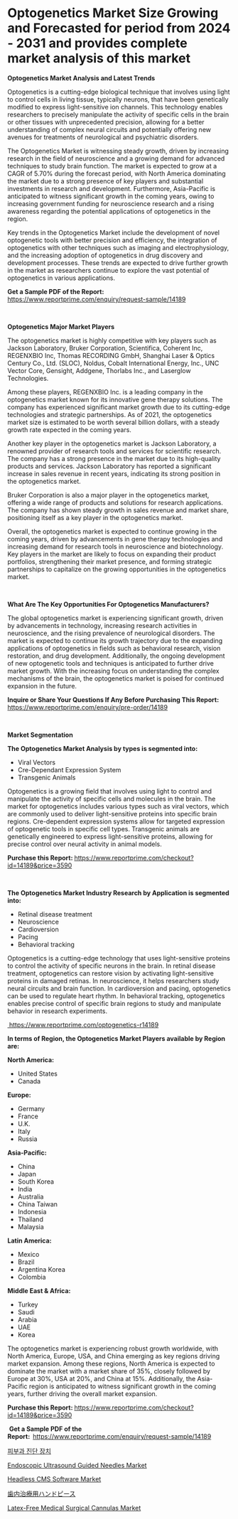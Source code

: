 <p><h1>Optogenetics Market Size Growing and Forecasted for period from 2024 - 2031 and provides complete market analysis of this market</h1></p><p><strong>Optogenetics Market Analysis and Latest Trends</strong></p>
<p><p>Optogenetics is a cutting-edge biological technique that involves using light to control cells in living tissue, typically neurons, that have been genetically modified to express light-sensitive ion channels. This technology enables researchers to precisely manipulate the activity of specific cells in the brain or other tissues with unprecedented precision, allowing for a better understanding of complex neural circuits and potentially offering new avenues for treatments of neurological and psychiatric disorders.</p><p>The Optogenetics Market is witnessing steady growth, driven by increasing research in the field of neuroscience and a growing demand for advanced techniques to study brain function. The market is expected to grow at a CAGR of 5.70% during the forecast period, with North America dominating the market due to a strong presence of key players and substantial investments in research and development. Furthermore, Asia-Pacific is anticipated to witness significant growth in the coming years, owing to increasing government funding for neuroscience research and a rising awareness regarding the potential applications of optogenetics in the region.</p><p>Key trends in the Optogenetics Market include the development of novel optogenetic tools with better precision and efficiency, the integration of optogenetics with other techniques such as imaging and electrophysiology, and the increasing adoption of optogenetics in drug discovery and development processes. These trends are expected to drive further growth in the market as researchers continue to explore the vast potential of optogenetics in various applications.</p></p>
<p><strong>Get a Sample PDF of the Report:&nbsp;</strong> <a href="https://www.reportprime.com/enquiry/request-sample/14189">https://www.reportprime.com/enquiry/request-sample/14189</a></p>
<p>&nbsp;</p>
<p><strong>Optogenetics Major Market Players</strong></p>
<p><p>The optogenetics market is highly competitive with key players such as Jackson Laboratory, Bruker Corporation, Scientifica, Coherent Inc, REGENXBIO Inc, Thomas RECORDING GmbH, Shanghai Laser & Optics Century Co., Ltd. (SLOC), Noldus, Cobalt International Energy, Inc., UNC Vector Core, Gensight, Addgene, Thorlabs Inc., and Laserglow Technologies.</p><p>Among these players, REGENXBIO Inc. is a leading company in the optogenetics market known for its innovative gene therapy solutions. The company has experienced significant market growth due to its cutting-edge technologies and strategic partnerships. As of 2021, the optogenetics market size is estimated to be worth several billion dollars, with a steady growth rate expected in the coming years.</p><p>Another key player in the optogenetics market is Jackson Laboratory, a renowned provider of research tools and services for scientific research. The company has a strong presence in the market due to its high-quality products and services. Jackson Laboratory has reported a significant increase in sales revenue in recent years, indicating its strong position in the optogenetics market.</p><p>Bruker Corporation is also a major player in the optogenetics market, offering a wide range of products and solutions for research applications. The company has shown steady growth in sales revenue and market share, positioning itself as a key player in the optogenetics market.</p><p>Overall, the optogenetics market is expected to continue growing in the coming years, driven by advancements in gene therapy technologies and increasing demand for research tools in neuroscience and biotechnology. Key players in the market are likely to focus on expanding their product portfolios, strengthening their market presence, and forming strategic partnerships to capitalize on the growing opportunities in the optogenetics market.</p></p>
<p>&nbsp;</p>
<p><strong>What Are The Key Opportunities For Optogenetics Manufacturers?</strong></p>
<p><p>The global optogenetics market is experiencing significant growth, driven by advancements in technology, increasing research activities in neuroscience, and the rising prevalence of neurological disorders. The market is expected to continue its growth trajectory due to the expanding applications of optogenetics in fields such as behavioral research, vision restoration, and drug development. Additionally, the ongoing development of new optogenetic tools and techniques is anticipated to further drive market growth. With the increasing focus on understanding the complex mechanisms of the brain, the optogenetics market is poised for continued expansion in the future.</p></p>
<p><strong>Inquire or Share Your Questions If Any Before Purchasing This Report:</strong> <a href="https://www.reportprime.com/enquiry/pre-order/14189">https://www.reportprime.com/enquiry/pre-order/14189</a></p>
<p>&nbsp;</p>
<p><strong>Market Segmentation</strong></p>
<p><strong>The Optogenetics Market Analysis by types is segmented into:</strong></p>
<p><ul><li>Viral Vectors</li><li>Cre-Dependant Expression System</li><li>Transgenic Animals</li></ul></p>
<p><p>Optogenetics is a growing field that involves using light to control and manipulate the activity of specific cells and molecules in the brain. The market for optogenetics includes various types such as viral vectors, which are commonly used to deliver light-sensitive proteins into specific brain regions. Cre-dependent expression systems allow for targeted expression of optogenetic tools in specific cell types. Transgenic animals are genetically engineered to express light-sensitive proteins, allowing for precise control over neural activity in animal models.</p></p>
<p><strong>Purchase this Report:&nbsp;</strong><a href="https://www.reportprime.com/checkout?id=14189&price=3590">https://www.reportprime.com/checkout?id=14189&price=3590</a></p>
<p>&nbsp;</p>
<p><strong>The Optogenetics Market Industry Research by Application is segmented into:</strong></p>
<p><ul><li>Retinal disease treatment</li><li>Neuroscience</li><li>Cardioversion</li><li>Pacing</li><li>Behavioral tracking</li></ul></p>
<p><p>Optogenetics is a cutting-edge technology that uses light-sensitive proteins to control the activity of specific neurons in the brain. In retinal disease treatment, optogenetics can restore vision by activating light-sensitive proteins in damaged retinas. In neuroscience, it helps researchers study neural circuits and brain function. In cardioversion and pacing, optogenetics can be used to regulate heart rhythm. In behavioral tracking, optogenetics enables precise control of specific brain regions to study and manipulate behavior in research experiments.</p></p>
<p><a href="https://www.reportprime.com/optogenetics-r14189">&nbsp;https://www.reportprime.com/optogenetics-r14189</a></p>
<p><strong>In terms of Region, the Optogenetics Market Players available by Region are:</strong></p>
<p>
    <p> <strong> North America: </strong>
        <ul>
            <li>United States</li>
            <li>Canada</li>
        </ul>
        </p> 
    <p> <strong> Europe: </strong>
        <ul>
            <li>Germany</li>
            <li>France</li>
            <li>U.K.</li>
            <li>Italy</li>
            <li>Russia</li>
        </ul>
        </p> 
    <p> <strong> Asia-Pacific: </strong>
        <ul>
            <li>China</li>
            <li>Japan</li>
            <li>South Korea</li>
            <li>India</li>
            <li>Australia</li>
            <li>China Taiwan</li>
            <li>Indonesia</li>
            <li>Thailand</li>
            <li>Malaysia</li>
        </ul>
        </p> 
    <p> <strong> Latin America: </strong>
        <ul>
            <li>Mexico</li>
            <li>Brazil</li>
            <li>Argentina Korea</li>
            <li>Colombia</li>
        </ul>
        </p> 
    <p> <strong> Middle East & Africa: </strong>
        <ul>
            <li>Turkey</li>
            <li>Saudi</li>
            <li>Arabia</li>
            <li>UAE</li>
            <li>Korea</li>
        </ul>
    </p>
    </p>
<p><p>The optogenetics market is experiencing robust growth worldwide, with North America, Europe, USA, and China emerging as key regions driving market expansion. Among these regions, North America is expected to dominate the market with a market share of 35%, closely followed by Europe at 30%, USA at 20%, and China at 15%. Additionally, the Asia-Pacific region is anticipated to witness significant growth in the coming years, further driving the overall market expansion.</p></p>
<p><strong>Purchase this Report: </strong><a href="https://www.reportprime.com/checkout?id=14189&price=3590">https://www.reportprime.com/checkout?id=14189&price=3590</a></p>
<p>&nbsp;<strong>Get a Sample PDF of the Report:&nbsp;&nbsp;</strong><a href="https://www.reportprime.com/enquiry/request-sample/14189">https://www.reportprime.com/enquiry/request-sample/14189</a></p>
<p><strong></strong></p>
<p><p><a href="https://medium.com/@ethawolf/%ED%94%BC%EB%B6%80%EA%B3%BC-%EC%A7%84%EB%8B%A8-%EC%9E%A5%EB%B9%84-%EC%8B%9C%EC%9E%A5-%EA%B8%80%EB%A1%9C%EB%B2%8C-%EB%B0%8F-%EC%A7%80%EC%97%AD-%EB%B6%84%EC%84%9D-%EC%B5%9C%EC%A2%85-%EC%82%AC%EC%9A%A9%EC%9E%90-%EC%A0%9C%ED%92%88-%EB%B0%8F-%EC%A7%80%EC%97%AD%EC%97%90-%EC%B4%88%EC%A0%90%EC%9D%84-%EB%A7%9E%EC%B6%98-%EB%B6%84%EC%84%9D-%EB%B0%8F-%EC%98%88%EC%B8%A1-2024-2031-7f166894404a">피부과 진단 장치</a></p><p><a href="https://medium.com/@rebecca.smith5467/endoscopic-ultrasound-guided-needles-market-research-report-market-forecast-and-growth-prospects-681df358c329">Endoscopic Ultrasound Guided Needles Market</a></p><p><a href="https://issuu.com/reportprime-2/docs/headless-cms-software-market-size-2030.pptx">Headless CMS Software Market</a></p><p><a href="https://medium.com/@annchovey2023/%E3%82%B0%E3%83%AD%E3%83%BC%E3%83%90%E3%83%AB%E3%82%A8%E3%83%B3%E3%83%89%E3%83%89%E3%83%B3%E3%83%86%E3%82%A3%E3%83%83%E3%82%AF%E3%83%8F%E3%83%B3%E3%83%89%E3%83%94%E3%83%BC%E3%82%B9%E5%B8%82%E5%A0%B4%E3%81%AE%E5%8C%85%E6%8B%AC%E7%9A%84%E3%81%AA%E5%88%86%E6%9E%90-%E6%88%90%E9%95%B7%E5%8B%95%E5%90%91%E3%81%8A%E3%82%88%E3%81%B3%E5%B8%82%E5%A0%B4%E4%BA%88%E6%B8%AC-2024%E5%B9%B4-2031%E5%B9%B4-c3d51e7b1995">歯内治療用ハンドピース</a></p><p><a href="https://medium.com/@richard.james09789/latex-free-medical-surgical-cannulas-market-market-segmentation-geographical-regions-and-market-d2e7c5ff82eb">Latex-Free Medical Surgical Cannulas Market</a></p></p>
